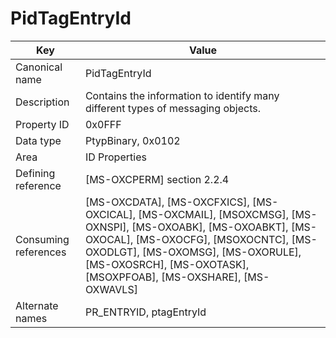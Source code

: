# PidTagEntryId

| Key | Value |
|---|---|
| Canonical name | PidTagEntryId |
| Description | Contains the information to identify many different types of messaging objects. |
| Property ID | 0x0FFF |
| Data type | PtypBinary, 0x0102 |
| Area | ID Properties |
| Defining reference | [MS-OXCPERM] section 2.2.4 |
| Consuming references | [MS-OXCDATA], [MS-OXCFXICS], [MS-OXCICAL], [MS-OXCMAIL], [MSOXCMSG], [MS-OXNSPI], [MS-OXOABK], [MS-OXOABKT], [MS-OXOCAL], [MS-OXOCFG], [MSOXOCNTC], [MS-OXODLGT], [MS-OXOMSG], [MS-OXORULE], [MS-OXOSRCH], [MS-OXOTASK], [MSOXPFOAB], [MS-OXSHARE], [MS-OXWAVLS] |
| Alternate names | PR_ENTRYID, ptagEntryId |
